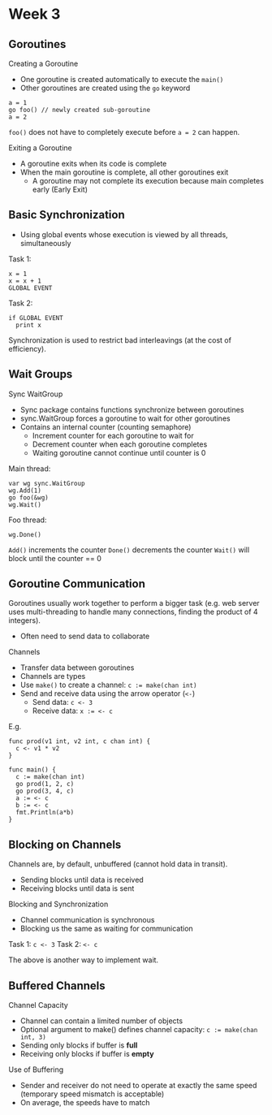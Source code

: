 # Week 3

## Goroutines

Creating a Goroutine

- One goroutine is created automatically to execute the `main()`
- Other goroutines are created using the `go` keyword

```
a = 1
go foo() // newly created sub-goroutine
a = 2
```

`foo()` does not have to completely execute before `a = 2` can happen.

Exiting a Goroutine

- A goroutine exits when its code is complete
- When the main goroutine is complete, all other goroutines exit
  - A goroutine may not complete its execution because main completes early (Early Exit)

## Basic Synchronization

- Using global events whose execution is viewed by all threads, simultaneously

Task 1:

```
x = 1
x = x + 1
GLOBAL EVENT
```

Task 2:

```
if GLOBAL EVENT
  print x
```

Synchronization is used to restrict bad interleavings (at the cost of efficiency).

## Wait Groups

Sync WaitGroup

- Sync package contains functions synchronize between goroutines
- sync.WaitGroup forces a goroutine to wait for other goroutines
- Contains an internal counter (counting semaphore)
  - Increment counter for each goroutine to wait for
  - Decrement counter when each goroutine completes
  - Waiting goroutine cannot continue until counter is 0

Main thread:

```
var wg sync.WaitGroup
wg.Add(1)
go foo(&wg)
wg.Wait()
```

Foo thread:

```
wg.Done()
```

`Add()` increments the counter
`Done()` decrements the counter
`Wait()` will block until the counter == 0

## Goroutine Communication

Goroutines usually work together to perform a bigger task (e.g. web server uses multi-threading to handle many connections, finding the product of 4 integers).

- Often need to send data to collaborate

Channels

- Transfer data between goroutines
- Channels are types
- Use `make()` to create a channel: `c := make(chan int)`
- Send and receive data using the arrow operator (`<-`)
  - Send data: `c <- 3`
  - Receive data: `x := <- c`

E.g.

```
func prod(v1 int, v2 int, c chan int) {
  c <- v1 * v2
}

func main() {
  c := make(chan int)
  go prod(1, 2, c)
  go prod(3, 4, c)
  a := <- c
  b := <- c
  fmt.Println(a*b)
}
```

## Blocking on Channels

Channels are, by default, unbuffered (cannot hold data in transit).

- Sending blocks until data is received
- Receiving blocks until data is sent

Blocking and Synchronization

- Channel communication is synchronous
- Blocking us the same as waiting for communication

Task 1: `c <- 3`
Task 2: `<- c`

The above is another way to implement wait.

## Buffered Channels

Channel Capacity

- Channel can contain a limited number of objects
- Optional argument to make() defines channel capacity: `c := make(chan int, 3)`
- Sending only blocks if buffer is **full**
- Receiving only blocks if buffer is **empty**

Use of Buffering

- Sender and receiver do not need to operate at exactly the same speed (temporary speed mismatch is acceptable)
- On average, the speeds have to match
